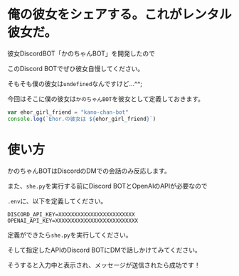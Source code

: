 # 俺の彼女をシェアする。これがレンタル彼女だ。

彼女DiscordBOT「かのちゃんBOT」を開発したので

このDiscord BOTでぜひ彼女自慢してください。

そもそも僕の彼女は`undefined`なんですけど...^^;

今回はそこに僕の彼女は`かのちゃんBOT`を彼女として定義しておきます。

```js
var ehor_girl_friend = "kano-chan-bot"
console.log(`Ehor.の彼女は ${ehor_girl_friend}`)
```

# 使い方

かのちゃんBOTはDiscordのDMでの会話のみ反応します。

また、`she.py`を実行する前にDiscord BOTとOpenAIのAPIが必要なので

`.env`に、以下を定義してください。

```
DISCORD_API_KEY=XXXXXXXXXXXXXXXXXXXXXXXX
OPENAI_API_KEY=XXXXXXXXXXXXXXXXXXXXXXXXXX
```

定義ができたら`she.py`を実行してください。

そして指定したAPIのDiscord BOTにDMで話しかけてみてください。

そうすると入力中と表示され、メッセージが送信されたら成功です！
